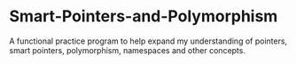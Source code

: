 # Smart-Pointers-and-Polymorphism

A functional practice program to help expand my understanding of pointers, smart pointers, polymorphism, namespaces and other concepts.
